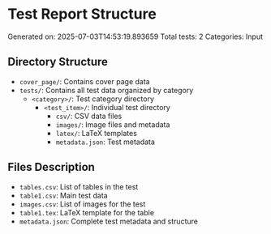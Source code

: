 # Test Report Structure

Generated on: 2025-07-03T14:53:19.893659
Total tests: 2
Categories: Input

## Directory Structure

- `cover_page/`: Contains cover page data
- `tests/`: Contains all test data organized by category
  - `<category>/`: Test category directory
    - `<test_item>/`: Individual test directory
      - `csv/`: CSV data files
      - `images/`: Image files and metadata
      - `latex/`: LaTeX templates
      - `metadata.json`: Test metadata

## Files Description

- `tables.csv`: List of tables in the test
- `table1.csv`: Main test data
- `images.csv`: List of images for the test
- `table1.tex`: LaTeX template for the table
- `metadata.json`: Complete test metadata and structure
